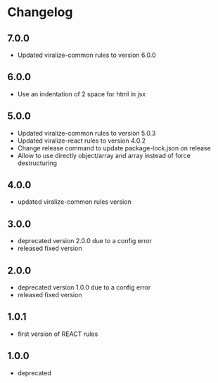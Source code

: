 # Changelog

## 7.0.0

- Updated viralize-common rules to version 6.0.0

## 6.0.0

- Use an indentation of 2 space for html in jsx

## 5.0.0

- Updated viralize-common rules to version 5.0.3
- Updated viralize-react rules to version 4.0.2
- Change release command to update package-lock.json on release
- Allow to use directly object/array and array instead of force destructuring

## 4.0.0

- updated viralize-common rules version

## 3.0.0

- deprecated version 2.0.0 due to a config error
- released fixed version

## 2.0.0

- deprecated version 1.0.0 due to a config error
- released fixed version

## 1.0.1

- first version of REACT rules

## 1.0.0

- deprecated
